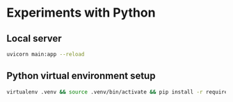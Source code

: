 # Experiments with Python

## Local server

```sh
uvicorn main:app --reload
```

## Python virtual environment setup

```sh
virtualenv .venv && source .venv/bin/activate && pip install -r requirements.txt
```
